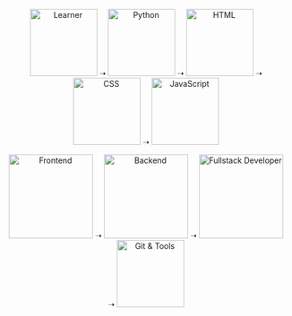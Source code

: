 <p align="center">
  <!-- Learner -->
  <img src="https://media.giphy.com/media/WFZvB7VIXBgiz3oDXE/giphy.gif" width="120" title="Learner" /> ➝ 
  <!-- Python -->
  <img src="https://media.giphy.com/media/LMt9638dO8dftAjtco/giphy.gif" width="120" title="Python" /> ➝ 
  <!-- HTML -->
  <img src="https://media.giphy.com/media/XAxylRMCdpbEWUAvr8/giphy.gif" width="120" title="HTML" /> ➝ 
  <!-- CSS -->
  <img src="https://media.giphy.com/media/fsEaZldNC8A1PJ3mwp/giphy.gif" width="120" title="CSS" /> ➝ 
  <!-- JavaScript -->
  <img src="https://media.giphy.com/media/ln7z2eWriiQAllfVcn/giphy.gif" width="120" title="JavaScript" />
</p>

<p align="center">
  <!-- Frontend -->
  <img src="https://media.giphy.com/media/26tn33aiTi1jkl6H6/giphy.gif" width="150" title="Frontend" /> ➝ 
  <!-- Backend -->
  <img src="https://media.giphy.com/media/coxQHKASG60HrHtvkt/giphy.gif" width="150" title="Backend" /> ➝ 
  <!-- Fullstack -->
  <img src="https://media.giphy.com/media/f3iwJFOVOwuy7K6FFw/giphy.gif" width="150" title="Fullstack Developer" /> ➝ 
  <!-- Tools -->
  <img src="https://media.giphy.com/media/3o6Zt481isNVuQI1l6/giphy.gif" width="120" title="Git & Tools" />
</p>
